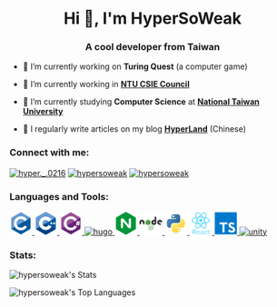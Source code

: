 <h1 align="center">Hi 👋, I'm HyperSoWeak</h1>
<h3 align="center">A cool developer from Taiwan</h3>

- 🔭 I’m currently working on **Turing Quest** (a computer game)

- 🏢 I’m currently working in [**NTU CSIE Council**](https://github.com/NTUCSIECouncil)

- 🌱 I’m currently studying **Computer Science** at [**National Taiwan University**](https://www.csie.ntu.edu.tw/)

- 📝 I regularly write articles on my blog [**HyperLand**](https://hypersoweak.github.io/blog/) (Chinese)

<h3 align="left">Connect with me:</h3>
<p align="left">
<a href="https://instagram.com/hyper._.0216" target="blank"><img align="center" src="https://raw.githubusercontent.com/rahuldkjain/github-profile-readme-generator/master/src/images/icons/Social/instagram.svg" alt="hyper._.0216" height="30" width="40" /></a>
<a href="https://codeforces.com/profile/hypersoweak" target="blank"><img align="center" src="https://raw.githubusercontent.com/rahuldkjain/github-profile-readme-generator/master/src/images/icons/Social/codeforces.svg" alt="hypersoweak" height="30" width="40" /></a>
<a href="https://atcoder.jp/users/hypersoweak" target="blank"><img align="center" src="https://img.atcoder.jp/assets/top/img/logo_bk.svg" alt="hypersoweak" height="30" width="40" /></a>
</p>

<h3 align="left">Languages and Tools:</h3>
<p align="left"> <a href="https://www.cprogramming.com/" target="_blank" rel="noreferrer"> <img src="https://raw.githubusercontent.com/devicons/devicon/master/icons/c/c-original.svg" alt="c" width="40" height="40"/> </a> <a href="https://www.w3schools.com/cpp/" target="_blank" rel="noreferrer"> <img src="https://raw.githubusercontent.com/devicons/devicon/master/icons/cplusplus/cplusplus-original.svg" alt="cplusplus" width="40" height="40"/> </a> <a href="https://www.w3schools.com/cs/" target="_blank" rel="noreferrer"> <img src="https://raw.githubusercontent.com/devicons/devicon/master/icons/csharp/csharp-original.svg" alt="csharp" width="40" height="40"/> </a> <a href="https://gohugo.io/" target="_blank" rel="noreferrer"> <img src="https://api.iconify.design/logos-hugo.svg" alt="hugo" width="40" height="40"/> </a> <a href="https://www.nginx.com" target="_blank" rel="noreferrer"> <img src="https://raw.githubusercontent.com/devicons/devicon/master/icons/nginx/nginx-original.svg" alt="nginx" width="40" height="40"/> </a> <a href="https://nodejs.org" target="_blank" rel="noreferrer"> <img src="https://raw.githubusercontent.com/devicons/devicon/master/icons/nodejs/nodejs-original-wordmark.svg" alt="nodejs" width="40" height="40"/> </a> <a href="https://www.python.org" target="_blank" rel="noreferrer"> <img src="https://raw.githubusercontent.com/devicons/devicon/master/icons/python/python-original.svg" alt="python" width="40" height="40"/> </a> <a href="https://reactjs.org/" target="_blank" rel="noreferrer"> <img src="https://raw.githubusercontent.com/devicons/devicon/master/icons/react/react-original-wordmark.svg" alt="react" width="40" height="40"/> </a> <a href="https://www.typescriptlang.org/" target="_blank" rel="noreferrer"> <img src="https://raw.githubusercontent.com/devicons/devicon/master/icons/typescript/typescript-original.svg" alt="typescript" width="40" height="40"/> </a> <a href="https://unity.com/" target="_blank" rel="noreferrer"> <img src="https://www.vectorlogo.zone/logos/unity3d/unity3d-icon.svg" alt="unity" width="40" height="40"/> </a> </p>

<h3 align="left">Stats:</h3>

![hypersoweak's Stats](https://github-readme-stats.vercel.app/api?username=hypersoweak&theme=nord&show_icons=true&hide_border=true&count_private=true)

![hypersoweak's Top Languages](https://github-readme-stats.vercel.app/api/top-langs/?username=hypersoweak&theme=nord&show_icons=true&hide_border=true&layout=compact)
